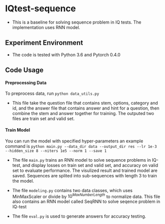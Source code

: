# IQtest-sequence
- This is a baseline for solving sequence problem in IQ tests. The implementation uses RNN model.
## Experiment Environment
- The code is tested with Python 3.6 and Pytorch 0.4.0
## Code Usage
#### Preprocessing Data
To preprocess data, run
`python data_utils.py`
- This file take the question file that contains stem, options, category and id, and the answer file that contains answer and hint for a question, then combine the stem and answer together for training. The outputed two files are train set and valid set.

#### Train Model
You can run the model with specified hyper-parameters
an example command is 
`python main.py --data_dir data --output_dir res --lr 1e-3 --hidden_size 8 --niters 1e5 --norm 1 --save 1`

- The file `main.py` trains an RNN model to solve sequence problems in IQ-test, and display losses on train set and valid set, and accuracy on valid set to evaluate performance. The visulized result and trained model are saved. Sequences are splited into sub-sequences with length 3 to train the model.

- The file `modeling.py` contains two data classes, which uses MinMaxScaler or divide by $10^{MaxNumberLength}$ to normalize data. This file also contains an RNN model called SeqRNN to solve seqence problem in IQ-test

- The file `eval.py` is used to generate answers for accuracy testing.
